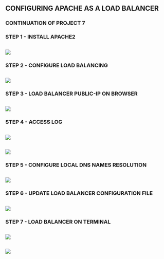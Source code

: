 ## CONFIGURING APACHE AS A LOAD BALANCER

### CONTINUATION OF PROJECT 7

### STEP 1 - INSTALL APACHE2

![](apache2-up-and-running.png)
---

### STEP 2 - CONFIGURE LOAD BALANCING

![](configured-load-balancing.jpg)
---

### STEP 3 - LOAD BALANCER PUBLIC-IP ON BROWSER

![](lb-public-ip-on-browser.jpg)
---

### STEP 4 - ACCESS LOG

![](access_log1.jpg)
---
![](access_log2.jpg)
---

### STEP 5 - CONFIGURE LOCAL DNS NAMES RESOLUTION

![](configure-local-dns-names-resolution.jpg)
---

### STEP 6 - UPDATE LOAD BALANCER CONFIGURATION FILE

![](update-lb-config-file.jpg)
---

### STEP 7 - LOAD BALANCER ON TERMINAL

![](curling-web-1.jpg)
---
![](curling-web-2.jpg)
---

![]()
---
![]()
---



![]()
---

